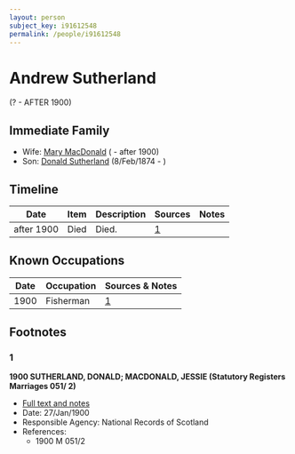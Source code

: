 ```yaml
---
layout: person
subject_key: i91612548
permalink: /people/i91612548
---
```


# Andrew Sutherland
(? - AFTER 1900)

## Immediate Family

* Wife: [Mary MacDonald](./@10426344@-mary-macdonald-b-d1900.md) ( - after 1900)
* Son: [Donald Sutherland](./@6737165@-donald-sutherland-b1874-2-8-d.md) (8/Feb/1874 - )

## Timeline

Date | Item | Description | Sources | Notes
---|---|---|---|---
after 1900 | Died | Died. | [1](#1) | 

## Known Occupations

Date | Occupation | Sources & Notes
---|---|---
1900 | Fisherman | [1](#1)

## Footnotes

### 1

**1900 SUTHERLAND, DONALD; MACDONALD, JESSIE (Statutory Registers Marriages 051/ 2)**

* [Full text and notes](../sources/@1130864@-1900-sutherland,-donald;-macdonald,-jessie-statutory-registers-marriages-051-2-.md)
* Date: 27/Jan/1900
* Responsible Agency: National Records of Scotland
* References: 
  * 1900 M 051/2

